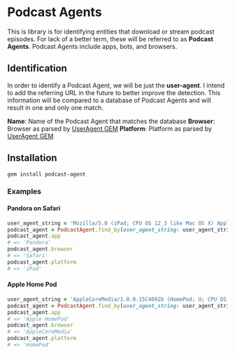 

Podcast Agents
=========

This is library is for identifying entities that download or stream podcast episodes. For lack of a better term, these will be referred to as **Podcast Agents**. Podcast Agents include apps, bots, and browsers.

## Identification

In order to identify a Podcast Agent, we will be just the **user-agent**. I intend to add the referring URL in the future to better improve the detection. This information will be compared to a database of Podcast Agents and will result in one and only one match.

**Name**:  Name of the Podcast Agent that matches the database
**Browser**: Browser as parsed by [UserAgent GEM](https://github.com/gshutler/useragent)
**Platform**: Platform as parsed by [UserAgent GEM](https://github.com/gshutler/useragent)

## Installation

    gem install podcast-agent

### Examples

#### Pandora on Safari

```ruby
user_agent_string = 'Mozilla/5.0 (iPad; CPU OS 12_3 like Mac OS X) AppleWebKit/605.1.15 (KHTML, like Gecko) Mobile/15E148 Pandora/1908.1'
podcast_agent = PodcastAgent.find_by(user_agent_string: user_agent_string)
podcast_agent.app
# => 'Pandora'
podcast_agent.browser
# => 'Safari'
podcast_agent.platform
# => 'iPad'
```
#### Apple Home Pod

```ruby
user_agent_string = 'AppleCoreMedia/1.0.0.15C4092b (HomePod; U; CPU OS 11_2 like Mac OS X; de_de)'
podcast_agent = PodcastAgent.find_by(user_agent_string: user_agent_string)
podcast_agent.app
# => 'Apple HomePod'
podcast_agent.browser
# => 'AppleCoreMedia'
podcast_agent.platform
# => 'HomePod'
```